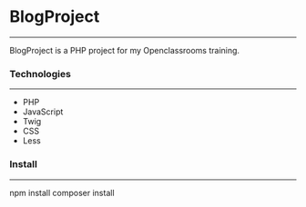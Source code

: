 # BlogProject
***
BlogProject is a PHP project for my Openclassrooms training.
### Technologies
***
- PHP
- JavaScript
- Twig
- CSS
- Less
### Install
***
npm install
composer install